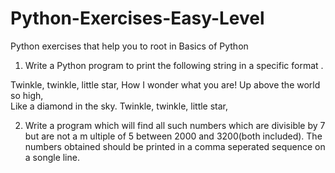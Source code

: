 # Python-Exercises-Easy-Level
Python exercises that help you to root in Basics of Python

1. Write a Python program to print the following string in a specific format .

Twinkle, twinkle, little star,
	How I wonder what you are! 
		Up above the world so high,   		
		Like a diamond in the sky. 
Twinkle, twinkle, little star,

2. Write a program which will find all such numbers which are divisible by 7 but are not a m
ultiple of 5 between 2000 and 3200(both included). The numbers obtained should be printed
in a comma seperated sequence on a songle line.
